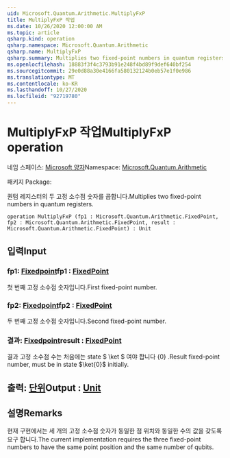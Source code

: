```yaml
---
uid: Microsoft.Quantum.Arithmetic.MultiplyFxP
title: MultiplyFxP 작업
ms.date: 10/26/2020 12:00:00 AM
ms.topic: article
qsharp.kind: operation
qsharp.namespace: Microsoft.Quantum.Arithmetic
qsharp.name: MultiplyFxP
qsharp.summary: Multiplies two fixed-point numbers in quantum registers.
ms.openlocfilehash: 18883f3f4c3793b91e248f4bd89f9def640bf254
ms.sourcegitcommit: 29e0d88a30e4166fa580132124b0eb57e1f0e986
ms.translationtype: MT
ms.contentlocale: ko-KR
ms.lasthandoff: 10/27/2020
ms.locfileid: "92719780"
---
```

# <a name="multiplyfxp-operation"></a><span data-ttu-id="d83ad-102">MultiplyFxP 작업</span><span class="sxs-lookup"><span data-stu-id="d83ad-102">MultiplyFxP operation</span></span>

<span data-ttu-id="d83ad-103">네임 스페이스: [Microsoft 양자](xref:Microsoft.Quantum.Arithmetic)</span><span class="sxs-lookup"><span data-stu-id="d83ad-103">Namespace: [Microsoft.Quantum.Arithmetic](xref:Microsoft.Quantum.Arithmetic)</span></span>

<span data-ttu-id="d83ad-104">패키지 [](https://nuget.org/packages/)</span><span class="sxs-lookup"><span data-stu-id="d83ad-104">Package: [](https://nuget.org/packages/)</span></span>


<span data-ttu-id="d83ad-105">퀀텀 레지스터의 두 고정 소수점 숫자를 곱합니다.</span><span class="sxs-lookup"><span data-stu-id="d83ad-105">Multiplies two fixed-point numbers in quantum registers.</span></span>

```qsharp
operation MultiplyFxP (fp1 : Microsoft.Quantum.Arithmetic.FixedPoint, fp2 : Microsoft.Quantum.Arithmetic.FixedPoint, result : Microsoft.Quantum.Arithmetic.FixedPoint) : Unit
```


## <a name="input"></a><span data-ttu-id="d83ad-106">입력</span><span class="sxs-lookup"><span data-stu-id="d83ad-106">Input</span></span>

### <a name="fp1--fixedpoint"></a><span data-ttu-id="d83ad-107">fp1: [Fixedpoint](xref:Microsoft.Quantum.Arithmetic.FixedPoint)</span><span class="sxs-lookup"><span data-stu-id="d83ad-107">fp1 : [FixedPoint](xref:Microsoft.Quantum.Arithmetic.FixedPoint)</span></span>

<span data-ttu-id="d83ad-108">첫 번째 고정 소수점 숫자입니다.</span><span class="sxs-lookup"><span data-stu-id="d83ad-108">First fixed-point number.</span></span>


### <a name="fp2--fixedpoint"></a><span data-ttu-id="d83ad-109">fp2: [Fixedpoint](xref:Microsoft.Quantum.Arithmetic.FixedPoint)</span><span class="sxs-lookup"><span data-stu-id="d83ad-109">fp2 : [FixedPoint](xref:Microsoft.Quantum.Arithmetic.FixedPoint)</span></span>

<span data-ttu-id="d83ad-110">두 번째 고정 소수점 숫자입니다.</span><span class="sxs-lookup"><span data-stu-id="d83ad-110">Second fixed-point number.</span></span>


### <a name="result--fixedpoint"></a><span data-ttu-id="d83ad-111">결과: [Fixedpoint](xref:Microsoft.Quantum.Arithmetic.FixedPoint)</span><span class="sxs-lookup"><span data-stu-id="d83ad-111">result : [FixedPoint](xref:Microsoft.Quantum.Arithmetic.FixedPoint)</span></span>

<span data-ttu-id="d83ad-112">결과 고정 소수점 수는 처음에는 state $ \ket $ 여야 합니다 {0} .</span><span class="sxs-lookup"><span data-stu-id="d83ad-112">Result fixed-point number, must be in state $\ket{0}$ initially.</span></span>



## <a name="output--unit"></a><span data-ttu-id="d83ad-113">출력: [단위](xref:microsoft.quantum.lang-ref.unit)</span><span class="sxs-lookup"><span data-stu-id="d83ad-113">Output : [Unit](xref:microsoft.quantum.lang-ref.unit)</span></span>



## <a name="remarks"></a><span data-ttu-id="d83ad-114">설명</span><span class="sxs-lookup"><span data-stu-id="d83ad-114">Remarks</span></span>

<span data-ttu-id="d83ad-115">현재 구현에서는 세 개의 고정 소수점 숫자가 동일한 점 위치와 동일한 수의 값을 갖도록 요구 합니다.</span><span class="sxs-lookup"><span data-stu-id="d83ad-115">The current implementation requires the three fixed-point numbers to have the same point position and the same number of qubits.</span></span>